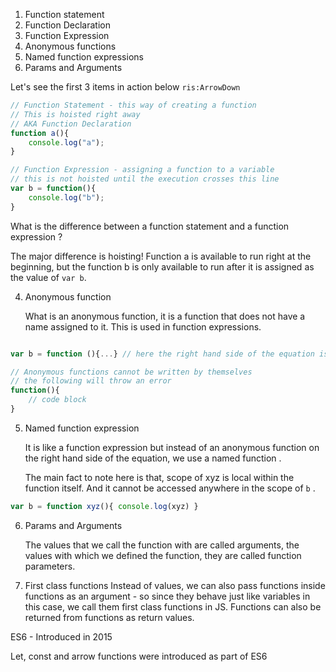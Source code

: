 
1. Function statement
2. Function Declaration
3. Function Expression
4. Anonymous functions
5. Named function expressions 
6. Params and Arguments

Let's see the first 3 items in action below `ris:ArrowDown`

```js
// Function Statement - this way of creating a function 
// This is hoisted right away
// AKA Function Declaration 
function a(){
	console.log("a");
}

// Function Expression - assigning a function to a variable
// this is not hoisted until the execution crosses this line
var b = function(){
	console.log("b");
}
```

What is the difference between a function statement and a function expression ? 

The major difference is hoisting! Function a is available to run right at the beginning, but the function b is only available to run after it is assigned as the value of `var b`.


4. Anonymous function
	
	What is an anonymous function, it is a function that does not have a name assigned to it. This is used in function expressions. 

```js

var b = function (){...} // here the right hand side of the equation is an anonymous function

// Anonymous functions cannot be written by themselves
// the following will throw an error
function(){
	// code block
}

```

5. Named function expression

	It is like a function expression but instead of an anonymous function on the right hand side of the equation, we use a named function .
	
	The main fact to note here is that, scope of xyz is local within the function itself.  And it cannot be accessed anywhere in the scope of `b` .
```js
var b = function xyz(){ console.log(xyz) }
```


6. Params and Arguments
   
   The values that we call the function with are called arguments, the values with which we defined the function, they are called function parameters. 

7. First class functions
	Instead of values, we can also pass functions inside functions as an argument - so since they behave just like variables in this case, we call them first class functions in JS.
	Functions can also be returned from functions as return values. 

ES6 - Introduced in 2015

Let, const and arrow functions were introduced as part of ES6
